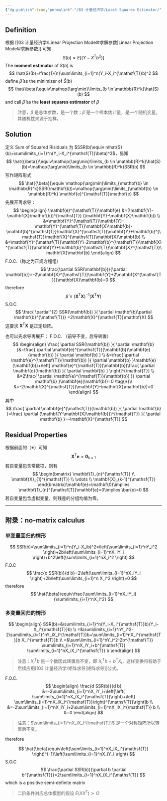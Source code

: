 ```yaml
---
{"dg-publish":true,"permalink":"/03 计量经济学/Least Squares Estimator/","created":"2024-05-22T16:36:10.000+08:00","updated":"2024-09-09T18:16:41.097+08:00"}
---
```


## Definition

根据 [[03 计量经济学/Linear Projection Model#求解参数\|Linear Projection Model#求解参数]] 可知
$$S(b)=E[(Y-X^{\mathsf{T}} b^2)]$$
The **moment estimator** of $S(b)$ is
$$
\hat{S}(b)=\frac{1}{n}\sum\limits_{i=1}^n(Y_i-X_i^{\mathsf{T}}b)^2
$$
define $\hat{\beta}$ as the minimizer of $\hat{S}(b)$
$$
\hat{\beta}\equiv\mathop{\arg\min}\limits_{b \in \mathbb{R}^k}\hat{S}(b)
$$
and call $\hat{\beta}$ as the **least squares estimator** of $\beta$

> 注意，$\beta$ 是总体参数，是一个数；$\hat{\beta}$ 是一个样本估计量，是一个随机变量，其随机性来源于抽样。

## Solution

定义 Sum of Squared Risiduals 为 $SSR(b)\equiv n\hat{S}(b)=\sum\limits_{i=1}^n(Y_i-X_i^{\mathsf{T}}\beta)^2$，易知
$$
\hat{{\beta}}\equiv\mathop{\arg\min}\limits_{b \in \mathbb{R}^k}\hat{S}(b)=\mathop{\arg\min}\limits_{b \in \mathbb{R}^k}SSR(b)
$$
写作矩阵形式
$$
\hat{{\beta}}\equiv \mathop{\arg\min}\limits_{\mathbf{b} \in \mathbb{R}^k}SSR(\mathbf{b})=\mathop{\arg\min}\limits_{\mathbf{b} \in \mathbb{R}^k} \mathbf{e}^{\mathsf{T}}\mathbf{e}
$$
先展开再求导：
$$
\begin{align}
\mathbf{e}^{\mathsf{T}}\mathbf{e}
&=(\mathbf{Y}-\mathbf{X}\mathbf{b})^{\mathsf{T}} (\mathbf{Y}-\mathbf{X}\mathbf{b}) \\
&=\mathbf{Y}^{\mathsf{T}}\mathbf{Y}-\mathbf{Y}^{\mathsf{T}}\mathbf{X}\mathbf{b}-\mathbf{b}^{\mathsf{T}}\mathbf{X}^{\mathsf{T}}\mathbf{Y}+\mathbf{b}^{\mathsf{T}}\mathbf{X}^{\mathsf{T}}\mathbf{X}\mathbf{b} \\
&=\mathbf{Y}^{\mathsf{T}}\mathbf{Y}-2\mathbf{b}^{\mathsf{T}}\mathbf{X}^{\mathsf{T}}\mathbf{Y}+\mathbf{b}^{\mathsf{T}}\mathbf{X}^{\mathsf{T}}\mathbf{X}\mathbf{b}
\end{align}
$$
F.O.C.（称之为正规方程组）
$$
\frac{\partial SSR(\mathbf{b})}{\partial \mathbf{b}}=-2\mathbf{X}^{\mathsf{T}}\mathbf{Y}+2\mathbf{X^{\mathsf{T}}}\mathbf{X}\mathbf{b}=0
$$
therefore
$$
\hat{\beta}\equiv\left(\mathbf{X}^{\mathsf{T}}\mathbf{X} \right)^{-1}\left(\mathbf{X}^{\mathsf{T}}\mathbf{Y} \right)
$$
S.O.C.
$$
\frac{ \partial^{2} SSR(\mathbf{b}) }{ \partial \mathbf{b}\partial \mathbf{b}^{\mathsf{T}}} =2\mathbf{X}^{\mathsf{T}}\mathbf{X}
$$
这要求 $\mathbf{X}^{\mathsf{T}}\mathbf{X}$ 是正定矩阵。

也可以先求导再展开：
F.O.C. （前导不变，后导转置）
$$
\begin{align}
\frac{ \partial SSR(\mathbf{b}) }{ \partial \mathbf{b} }&=\frac{ \partial \mathbf{e}^{\mathsf{T}}(\mathbf{b})\mathbf{e}(\mathbf{b}) }{ \partial \mathbf{b} }  \\
&=\frac{ \partial \mathbf{e}^{\mathsf{T}}(\mathbf{b}) }{ \partial \mathbf{b} }\mathbf{e}(\mathbf{b})+\left[ \mathbf{e}^{\mathsf{T}}(\mathbf{b})\frac{ \partial \mathbf{e}(\mathbf{b}) }{ \partial \mathbf{b} }  \right]^{\mathsf{T}} \\
&=2\frac{ \partial \mathbf{e}^{\mathsf{T}}(\mathbf{b}) }{ \partial \mathbf{b} }\mathbf{e}(\mathbf{b})=0 \tag{※}\\
&=-2\mathbf{X}^{\mathsf{T}}(\mathbf{Y}-\mathbf{X}\mathbf{b})=0
\end{align}
$$
其中
$$
\frac{ \partial \mathbf{e}^{\mathsf{T}}(\mathbf{b}) }{ \partial \mathbf{b} }=\frac{ \partial (\mathbf{Y-\mathbf{X}\mathbf{b}})^{\mathsf{T}} }{ \partial \mathbf{b} }=-\mathbf{X}^{\mathsf{T}}
$$
## Residual Properties

根据前面的（※）可知
$$
\mathbf{X}^{\mathsf{T}}\mathbf{e}=\mathbf{0}_{k\times 1}
$$
若自变量包含常数项，则有
$$
\begin{bmatrix}
\mathbf{1}_{n}^{\mathsf{T}} \\
\mathbf{X}_{1}^{\mathsf{T}} \\
\vdots \\
\mathbf{X}_{k-1}^{\mathsf{T}}
\end{bmatrix}\mathbf{e}=\mathbf{0}\implies \mathbf{1}_{n}^{\mathsf{T}}\mathbf{e}=0\implies \bar{e}=0
$$
若自变量包含虚拟变量，则残差的分组均值为零。

---

## 附录：no-matrix calculus
### 单变量回归的情形

$$
SSR(b)=\sum\limits_{i=1}^n(Y_i-X_ib)^2=\left(\sum\limits_{i=1}^nY_i^2 \right)+2b\left(\sum\limits_{i=1}^nX_iY_i \right)+b^2\left(\sum\limits_{i=1}^nX_i^2 \right)
$$
F.O.C
$$
\frac{d SSR(b)}{d b}=2\left(\sum\limits_{i=1}^nX_iY_i \right)+2b\left(\sum\limits_{i=1}^n X_i^2 \right)=0
$$
therefore
$$
\hat{\beta}\equiv\frac{\sum\limits_{i=1}^nX_iY_i}{\sum\limits_{i=1}^nX_i^2}
$$
### 多变量回归的情形

$$
\begin{align}
SSR(b)=&\sum\limits_{i=1}^n(Y_i-X_i^{\mathsf{T}}b)(Y_i-X_i^{\mathsf{T}}b) \\
=&\sum\limits_{i=1}^nY_i^2-2\sum\limits_{i=1}^nY_iX_i^{\mathsf{T}}b+\sum\limits_{i=1}^nX_i^{\mathsf{T}}b X_i^{\mathsf{T}}b \\
=&\sum\limits_{i=1}^nY_i^2-2b^{\mathsf{T}} \sum\limits_{i=1}^nX_iY_i+b^{\mathsf{T}} \sum\limits_{i=1}^nX_iX_i^{\mathsf{T}} b
\end{align}
$$
> 注意：$X_i^{\mathsf{T}}b$ 是一个数因此转置后不变，即 $X_i^{\mathsf{T}} b=b^{\mathsf{T}} X_i$，这样变换将有助于后续应用[[03 计量经济学/矩阵求导\|矩阵求导]]公式。

F.O.C.
$$
\begin{align}
\frac{d SSR(b)}{d b}
&=-2\sum\limits_{i=1}^nX_iY_i+\left[\left( \sum\limits_{i=1}^nX_iX_i^{\mathsf{T}}\right)+\left( \sum\limits_{i=1}^nX_iX_i^{\mathsf{T}}\right)^{\mathsf{T}}\right]b \\
&=-2\sum\limits_{i=1}^nX_iY_i+2\sum\limits_{i=1}^nX_iX_i^{\mathsf{T}} b \\
&=0
\end{align}
$$
> 注意：$\sum\limits_{i=1}^nX_iX_i^{\mathsf{T}}$ 是一个对称矩阵所以转置后不变。

therefore

$$
\hat{\beta}\equiv\left(\sum\limits_{i=1}^nX_iX_i^{\mathsf{T}} \right)^{-1}\left(\sum\limits_{i=1}^nX_iY_i \right)
$$
S.O.C
$$
\frac{\partial SSR(b)}{\partial b \partial b^{\mathsf{T}}}=2\sum\limits_{i=1}^nX_iX_i^{\mathsf{T}}
$$
which is a positive semi-definite matrix
> 二阶条件对应总体模型的假设 $E(XX^{\mathsf{T}})\succ O$


